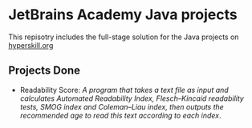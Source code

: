 # JetBrains Academy Java projects

This repisotry includes the full-stage solution for the Java projects on [hyperskill.org](https://www.hyperskill.org)

## Projects Done

* Readability Score:
	*A program that takes a text file as input and calculates Automated Readability Index, Flesch–Kincaid readability tests, SMOG index and Coleman–Liau index, then outputs the recommended age to read this text according to each index*.